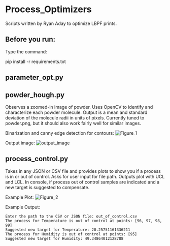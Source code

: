 # Process_Optimizers

Scripts written by Ryan Aday to optimize LBPF prints.

## Before you run:

Type the command:

pip install -r requirements.txt

## parameter_opt.py

## powder_hough.py
Observes a zoomed-in image of powder. Uses OpenCV to identify and characterize each powder molecule.
Output is a mean and standard deviation of the molecule radii in units of pixels.
Currently tuned to powder.png, but it should also work fairly well for similar images.

Binarization and canny edge detection for contours:
![Figure_1](https://github.com/user-attachments/assets/563e14b1-7dc9-47f3-8143-c7159224597d)

Output image:
![output_image](https://github.com/user-attachments/assets/4eda6586-5d06-41aa-9e68-2c5061e1c13e)

## process_control.py
Takes in any JSON or CSV file and provides plots to show you if a process is in or out of control.
Asks for user input for file path.
Outputs plot with UCL and LCL. In console, if process out of control samples are indicated and a new target is suggested to compensate.

Example Plot:
![Figure_2](https://github.com/user-attachments/assets/e929b244-9500-433f-b560-3aa6c61bc144)

Example Output:

    Enter the path to the CSV or JSON file: out_of_control.csv
    The process for Temperature is out of control at points: [96, 97, 98, 99]
    Suggested new target for Temperature: 20.25751161336211
    The process for Humidity is out of control at points: [95]
    Suggested new target for Humidity: 49.34864012128788

